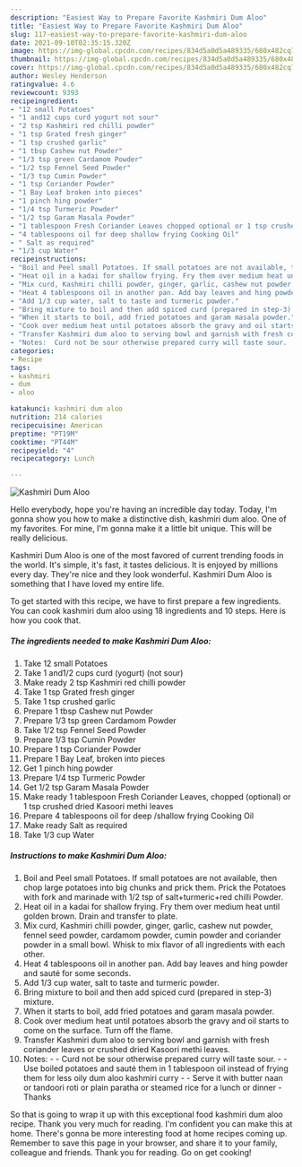 ```yaml
---
description: "Easiest Way to Prepare Favorite Kashmiri Dum Aloo"
title: "Easiest Way to Prepare Favorite Kashmiri Dum Aloo"
slug: 117-easiest-way-to-prepare-favorite-kashmiri-dum-aloo
date: 2021-09-10T02:35:15.320Z
image: https://img-global.cpcdn.com/recipes/834d5a0d5a489335/680x482cq70/kashmiri-dum-aloo-recipe-main-photo.jpg
thumbnail: https://img-global.cpcdn.com/recipes/834d5a0d5a489335/680x482cq70/kashmiri-dum-aloo-recipe-main-photo.jpg
cover: https://img-global.cpcdn.com/recipes/834d5a0d5a489335/680x482cq70/kashmiri-dum-aloo-recipe-main-photo.jpg
author: Wesley Henderson
ratingvalue: 4.6
reviewcount: 9393
recipeingredient:
- "12 small Potatoes"
- "1 and12 cups curd yogurt not sour"
- "2 tsp Kashmiri red chilli powder"
- "1 tsp Grated fresh ginger"
- "1 tsp crushed garlic"
- "1 tbsp Cashew nut Powder"
- "1/3 tsp green Cardamom Powder"
- "1/2 tsp Fennel Seed Powder"
- "1/3 tsp Cumin Powder"
- "1 tsp Coriander Powder"
- "1 Bay Leaf broken into pieces"
- "1 pinch hing powder"
- "1/4 tsp Turmeric Powder"
- "1/2 tsp Garam Masala Powder"
- "1 tablespoon Fresh Coriander Leaves chopped optional or 1 tsp crushed dried Kasoori methi leaves"
- "4 tablespoons oil for deep shallow frying Cooking Oil"
- " Salt as required"
- "1/3 cup Water"
recipeinstructions:
- "Boil and Peel small Potatoes. If small potatoes are not available, then chop large potatoes into big chunks and prick them. Prick the Potatoes with fork and marinade with 1/2 tsp of salt+turmeric+red chilli Powder."
- "Heat oil in a kadai for shallow frying. Fry them over medium heat until golden brown. Drain and transfer to plate."
- "Mix curd, Kashmiri chilli powder, ginger, garlic, cashew nut powder, fennel seed powder, cardamom powder, cumin powder and coriander powder in a small bowl. Whisk to mix flavor of all ingredients with each other."
- "Heat 4 tablespoons oil in another pan. Add bay leaves and hing powder and sauté for some seconds."
- "Add 1/3 cup water, salt to taste and turmeric powder."
- "Bring mixture to boil and then add spiced curd (prepared in step-3) mixture."
- "When it starts to boil, add fried potatoes and garam masala powder."
- "Cook over medium heat until potatoes absorb the gravy and oil starts to come on the surface. Turn off the flame."
- "Transfer Kashmiri dum aloo to serving bowl and garnish with fresh coriander leaves or crushed dried Kasoori methi leaves."
- "Notes:  Curd not be sour otherwise prepared curry will taste sour.  Use boiled potatoes and sauté them in 1 tablespoon oil instead of frying them for less oily dum aloo kashmiri curry  Serve it with butter naan or tandoori roti or plain paratha or steamed rice for a lunch or dinner Thanks"
categories:
- Recipe
tags:
- kashmiri
- dum
- aloo

katakunci: kashmiri dum aloo 
nutrition: 214 calories
recipecuisine: American
preptime: "PT19M"
cooktime: "PT44M"
recipeyield: "4"
recipecategory: Lunch

---
```



![Kashmiri Dum Aloo](https://img-global.cpcdn.com/recipes/834d5a0d5a489335/680x482cq70/kashmiri-dum-aloo-recipe-main-photo.jpg)

Hello everybody, hope you're having an incredible day today. Today, I'm gonna show you how to make a distinctive dish, kashmiri dum aloo. One of my favorites. For mine, I'm gonna make it a little bit unique. This will be really delicious.

Kashmiri Dum Aloo is one of the most favored of current trending foods in the world. It's simple, it's fast, it tastes delicious. It is enjoyed by millions every day. They're nice and they look wonderful. Kashmiri Dum Aloo is something that I have loved my entire life.




To get started with this recipe, we have to first prepare a few ingredients. You can cook kashmiri dum aloo using 18 ingredients and 10 steps. Here is how you cook that.

<!--inarticleads1-->

##### The ingredients needed to make Kashmiri Dum Aloo:

1. Take 12 small Potatoes
1. Take 1 and1/2 cups curd (yogurt) (not sour)
1. Make ready 2 tsp Kashmiri red chilli powder
1. Take 1 tsp Grated fresh ginger
1. Take 1 tsp crushed garlic
1. Prepare 1 tbsp Cashew nut Powder
1. Prepare 1/3 tsp green Cardamom Powder
1. Take 1/2 tsp Fennel Seed Powder
1. Prepare 1/3 tsp Cumin Powder
1. Prepare 1 tsp Coriander Powder
1. Prepare 1 Bay Leaf, broken into pieces
1. Get 1 pinch hing powder
1. Prepare 1/4 tsp Turmeric Powder
1. Get 1/2 tsp Garam Masala Powder
1. Make ready 1 tablespoon Fresh Coriander Leaves, chopped (optional) or 1 tsp crushed dried Kasoori methi leaves
1. Prepare 4 tablespoons oil for deep /shallow frying Cooking Oil
1. Make ready  Salt as required
1. Take 1/3 cup Water




<!--inarticleads2-->

##### Instructions to make Kashmiri Dum Aloo:

1. Boil and Peel small Potatoes. If small potatoes are not available, then chop large potatoes into big chunks and prick them. Prick the Potatoes with fork and marinade with 1/2 tsp of salt+turmeric+red chilli Powder.
1. Heat oil in a kadai for shallow frying. Fry them over medium heat until golden brown. Drain and transfer to plate.
1. Mix curd, Kashmiri chilli powder, ginger, garlic, cashew nut powder, fennel seed powder, cardamom powder, cumin powder and coriander powder in a small bowl. Whisk to mix flavor of all ingredients with each other.
1. Heat 4 tablespoons oil in another pan. Add bay leaves and hing powder and sauté for some seconds.
1. Add 1/3 cup water, salt to taste and turmeric powder.
1. Bring mixture to boil and then add spiced curd (prepared in step-3) mixture.
1. When it starts to boil, add fried potatoes and garam masala powder.
1. Cook over medium heat until potatoes absorb the gravy and oil starts to come on the surface. Turn off the flame.
1. Transfer Kashmiri dum aloo to serving bowl and garnish with fresh coriander leaves or crushed dried Kasoori methi leaves.
1. Notes: -  - Curd not be sour otherwise prepared curry will taste sour. -  - Use boiled potatoes and sauté them in 1 tablespoon oil instead of frying them for less oily dum aloo kashmiri curry -  - Serve it with butter naan or tandoori roti or plain paratha or steamed rice for a lunch or dinner - Thanks




So that is going to wrap it up with this exceptional food kashmiri dum aloo recipe. Thank you very much for reading. I'm confident you can make this at home. There's gonna be more interesting food at home recipes coming up. Remember to save this page in your browser, and share it to your family, colleague and friends. Thank you for reading. Go on get cooking!
